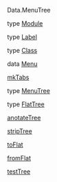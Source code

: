 Data.MenuTree

type [Module](Data-MenuTree.html#t:Module)

type [Label](Data-MenuTree.html#t:Label)

type [Class](Data-MenuTree.html#t:Class)

data [Menu](Data-MenuTree.html#t:Menu)

[mkTabs](Data-MenuTree.html#v:mkTabs)

type [MenuTree](Data-MenuTree.html#t:MenuTree)

type [FlatTree](Data-MenuTree.html#t:FlatTree)

[anotateTree](Data-MenuTree.html#v:anotateTree)

[stripTree](Data-MenuTree.html#v:stripTree)

[toFlat](Data-MenuTree.html#v:toFlat)

[fromFlat](Data-MenuTree.html#v:fromFlat)

[testTree](Data-MenuTree.html#v:testTree)
